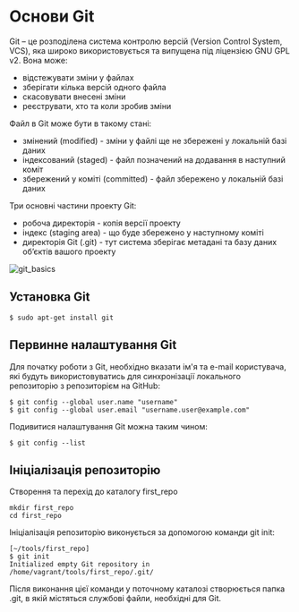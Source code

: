 # Основи Git

Git – це розподілена система контролю версій (Version Control System, VCS), яка
широко використовується та випущена під ліцензією GNU GPL v2. Вона може:

* відстежувати зміни у файлах
* зберігати кілька версій одного файла
* скасовувати внесені зміни
* реєструвати, хто та коли зробив зміни


Файл в Git може бути в такому стані:

* змінений (modified) - зміни у файлі ще не збережені у локальній базі даних
* індексований (staged) - файл позначений на додавання в наступний коміт
* збережений у коміті (committed) - файл збережено у локальній базі даних

Три основні частини проекту Git:

* робоча директорія - копія версії проекту
* індекс (staging area) - що буде збережено у наступному коміті
* директорія Git (.git) - тут система зберігає метадані та базу даних об’єктів вашого проекту

![git_basics](https://pyneng.io/assets/images/git.png)

## Установка Git

```
$ sudo apt-get install git
```

## Первинне налаштування Git

Для початку роботи з Git, необхідно вказати ім'я та e-mail користувача, які
будуть використовуватись для синхронізації локального репозиторію з
репозиторієм на GitHub:

```
$ git config --global user.name "username"
$ git config --global user.email "username.user@example.com"
```

Подивитися налаштування Git можна таким чином:

```
$ git config --list
```

## Ініціалізація репозиторію

Створення та перехід до каталогу first_repo


```
mkdir first_repo
cd first_repo
```

Ініціалізація репозиторію виконується за допомогою команди git init:

```
[~/tools/first_repo]
$ git init
Initialized empty Git repository in /home/vagrant/tools/first_repo/.git/
```

Після виконання цієї команди у поточному каталозі створюється папка .git, в
якій містяться службові файли, необхідні для Git.
